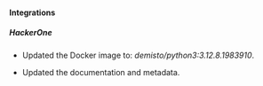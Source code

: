 
#### Integrations

##### HackerOne
- Updated the Docker image to: *demisto/python3:3.12.8.1983910*.



- Updated the documentation and metadata. 

